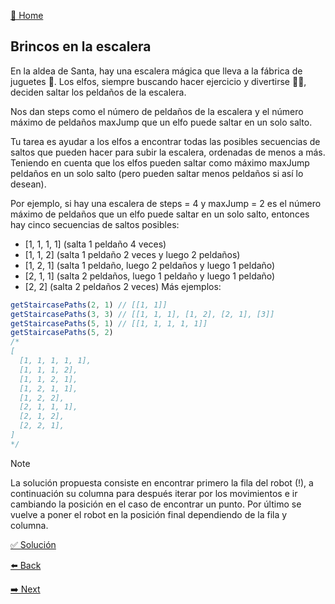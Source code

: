 [🏡 Home](https://github.com/jcuencagento/JCG-adventJS)

## Brincos en la escalera

En la aldea de Santa, hay una escalera mágica que lleva a la fábrica de juguetes 🧸. 
Los elfos, siempre buscando hacer ejercicio y divertirse 🏃‍♂️, deciden saltar los peldaños de la escalera.

Nos dan steps como el número de peldaños de la escalera y el número máximo de peldaños maxJump que un elfo puede saltar en un solo salto.

Tu tarea es ayudar a los elfos a encontrar todas las posibles secuencias de saltos que pueden hacer para subir la escalera, ordenadas de menos a más. 
Teniendo en cuenta que los elfos pueden saltar como máximo maxJump peldaños en un solo salto (pero pueden saltar menos peldaños si así lo desean).

Por ejemplo, si hay una escalera de steps = 4 y maxJump = 2 es el número máximo de peldaños que un elfo puede saltar en un solo salto, entonces hay cinco secuencias de saltos posibles:

- [1, 1, 1, 1] (salta 1 peldaño 4 veces)
- [1, 1, 2] (salta 1 peldaño 2 veces y luego 2 peldaños)
- [1, 2, 1] (salta 1 peldaño, luego 2 peldaños y luego 1 peldaño)
- [2, 1, 1] (salta 2 peldaños, luego 1 peldaño y luego 1 peldaño)
- [2, 2] (salta 2 peldaños 2 veces)
Más ejemplos:

```javascript
getStaircasePaths(2, 1) // [[1, 1]]
getStaircasePaths(3, 3) // [[1, 1, 1], [1, 2], [2, 1], [3]]
getStaircasePaths(5, 1) // [[1, 1, 1, 1, 1]]
getStaircasePaths(5, 2)
/*
[
  [1, 1, 1, 1, 1],
  [1, 1, 1, 2],
  [1, 1, 2, 1],
  [1, 2, 1, 1],
  [1, 2, 2],
  [2, 1, 1, 1],
  [2, 1, 2],
  [2, 2, 1],
]
*/
```

> [!NOTE]
> La solución propuesta consiste en encontrar primero la fila del robot (!), a continuación su columna
> para después iterar por los movimientos e ir cambiando la posición en el caso de encontrar un punto.
> Por último se vuelve a poner el robot en la posición final dependiendo de la fila y columna.


[✅ Solución](https://github.com/jcuencagento/JCG-adventJS/blob/master/challenges/december_24.js)


[⬅️ Back](https://github.com/jcuencagento/JCG-adventJS/blob/master/challenges/december_23.md)


[➡️ Next](https://github.com/jcuencagento/JCG-adventJS/blob/master/challenges/december_25.md)
